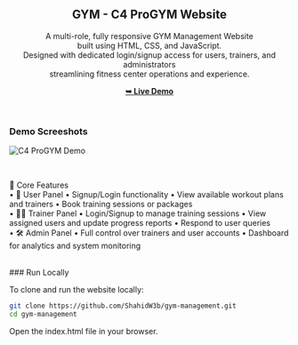 <div align="center">
  
 

  <h2 align="center">GYM - C4 ProGYM Website</h2>

A multi-role, fully responsive GYM Management Website <br> built using HTML, CSS, and JavaScript. <br> 
Designed with dedicated login/signup access for users, trainers, and administrators <br> 
streamlining fitness center operations and experience.

  <a href="https://gym-opal-one-11.vercel.app/"><strong>➥ Live Demo</strong></a>

</div>

<br />

### Demo Screeshots

![C4 ProGYM Demo](gym.jpg "Gym Image")

<br> 

🧩 Core Features <br>
	•	👤 User Panel
	•	Signup/Login functionality
	•	View available workout plans and trainers
	•	Book training sessions or packages 
    <br>
	•	🧑‍🏫 Trainer Panel
	•	Login/Signup to manage training sessions
	•	View assigned users and update progress reports
	•	Respond to user queries
    <br> 
	•	🛠️ Admin Panel
	•	Full control over trainers and user accounts
	•	Dashboard for analytics and system monitoring

<br> 
### Run Locally

To clone and run the website locally:

```bash
git clone https://github.com/ShahidW3b/gym-management.git
cd gym-management
```
Open the index.html file in your browser. 
